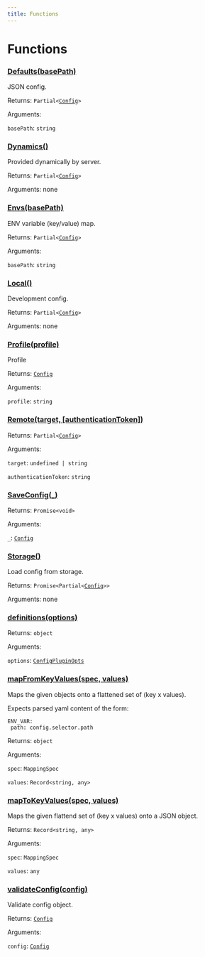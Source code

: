 ```yaml
---
title: Functions
---
```

# Functions
### [Defaults(basePath)](https://github.com/dxos/dxos/blob/56c97ac85/packages/sdk/config/src/loaders/index.ts#L61)


JSON config.

Returns: <code>Partial&lt;[Config](/api/@dxos/config/interfaces/Config)&gt;</code>

Arguments: 

`basePath`: <code>string</code>


### [Dynamics()](https://github.com/dxos/dxos/blob/56c97ac85/packages/sdk/config/src/loaders/index.ts#L48)


Provided dynamically by server.

Returns: <code>Partial&lt;[Config](/api/@dxos/config/interfaces/Config)&gt;</code>

Arguments: none




### [Envs(basePath)](https://github.com/dxos/dxos/blob/56c97ac85/packages/sdk/config/src/loaders/index.ts#L53)


ENV variable (key/value) map.

Returns: <code>Partial&lt;[Config](/api/@dxos/config/interfaces/Config)&gt;</code>

Arguments: 

`basePath`: <code>string</code>


### [Local()](https://github.com/dxos/dxos/blob/56c97ac85/packages/sdk/config/src/loaders/index.ts#L43)


Development config.

Returns: <code>Partial&lt;[Config](/api/@dxos/config/interfaces/Config)&gt;</code>

Arguments: none




### [Profile(profile)](https://github.com/dxos/dxos/blob/56c97ac85/packages/sdk/config/src/loaders/index.ts#L34)


Profile

Returns: <code>[Config](/api/@dxos/config/interfaces/Config)</code>

Arguments: 

`profile`: <code>string</code>


### [Remote(target, \[authenticationToken\])](https://github.com/dxos/dxos/blob/56c97ac85/packages/sdk/config/src/loaders/index.ts#L69)




Returns: <code>Partial&lt;[Config](/api/@dxos/config/interfaces/Config)&gt;</code>

Arguments: 

`target`: <code>undefined | string</code>

`authenticationToken`: <code>string</code>


### [SaveConfig(_)](https://github.com/dxos/dxos/blob/56c97ac85/packages/sdk/config/src/savers/index.ts#L7)




Returns: <code>Promise&lt;void&gt;</code>

Arguments: 

`_`: <code>[Config](/api/@dxos/config/interfaces/Config)</code>


### [Storage()](https://github.com/dxos/dxos/blob/56c97ac85/packages/sdk/config/src/loaders/index.ts#L67)


Load config from storage.

Returns: <code>Promise&lt;Partial&lt;[Config](/api/@dxos/config/interfaces/Config)&gt;&gt;</code>

Arguments: none




### [definitions(options)](https://github.com/dxos/dxos/blob/56c97ac85/packages/sdk/config/src/plugin/definitions.ts#L19)




Returns: <code>object</code>

Arguments: 

`options`: <code>[ConfigPluginOpts](/api/@dxos/config/interfaces/ConfigPluginOpts)</code>


### [mapFromKeyValues(spec, values)](https://github.com/dxos/dxos/blob/56c97ac85/packages/sdk/config/src/config.ts#L34)


Maps the given objects onto a flattened set of (key x values).

Expects parsed yaml content of the form:

 ```
ENV_VAR:
  path: config.selector.path
```

Returns: <code>object</code>

Arguments: 

`spec`: <code>MappingSpec</code>

`values`: <code>Record&lt;string, any&gt;</code>


### [mapToKeyValues(spec, values)](https://github.com/dxos/dxos/blob/56c97ac85/packages/sdk/config/src/config.ts#L80)


Maps the given flattend set of (key x values) onto a JSON object.

Returns: <code>Record&lt;string, any&gt;</code>

Arguments: 

`spec`: <code>MappingSpec</code>

`values`: <code>any</code>


### [validateConfig(config)](https://github.com/dxos/dxos/blob/56c97ac85/packages/sdk/config/src/config.ts#L102)


Validate config object.

Returns: <code>[Config](/api/@dxos/config/interfaces/Config)</code>

Arguments: 

`config`: <code>[Config](/api/@dxos/config/interfaces/Config)</code>


